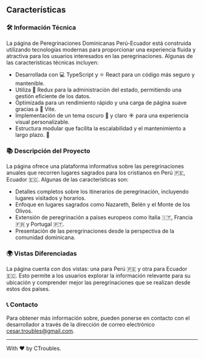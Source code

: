## Características

### 🛠️ Información Técnica

La página de Peregrinaciones Dominicanas Perú-Ecuador está construida utilizando tecnologías modernas para proporcionar una experiencia fluida y atractiva para los usuarios interesados en las peregrinaciones. Algunas de las características técnicas incluyen:

- Desarrollada con 💻 TypeScript y ⚛️ React para un código más seguro y mantenible.
- Utiliza 🔄 Redux para la administración del estado, permitiendo una gestión eficiente de los datos.
- Optimizada para un rendimiento rápido y una carga de página suave gracias a 🚀 Vite.
- Implementación de un tema oscuro 🌙 y claro ☀️ para una experiencia visual personalizable.
- Estructura modular que facilita la escalabilidad y el mantenimiento a largo plazo. 🧩

### 📚 Descripción del Proyecto

La página ofrece una plataforma informativa sobre las peregrinaciones anuales que recorren lugares sagrados para los cristianos en Perú 🇵🇪, Ecuador 🇪🇨. Algunas de las características son:

- Detalles completos sobre los itinerarios de peregrinación, incluyendo lugares visitados y horarios.
- Enfoque en lugares sagrados como Nazareth, Belén y el Monte de los Olivos.
- Extensión de peregrinación a países europeos como Italia 🇮🇹, Francia 🇫🇷 y Portugal 🇵🇹.
- Presentación de las peregrinaciones desde la perspectiva de la comunidad dominicana.

### 🌍 Vistas Diferenciadas

La página cuenta con dos vistas: una para Perú 🇵🇪 y otra para Ecuador 🇪🇨. Esto permite a los usuarios explorar la información relevante para su ubicación y comprender mejor las peregrinaciones que se realizan desde estos dos países.

### 📞 Contacto

Para obtener más información sobre, pueden ponerse en contacto con el desarrollador a través de la dirección de correo electrónico cesar.troubles@gmail.com.

---

With ❤️ by CTroubles.